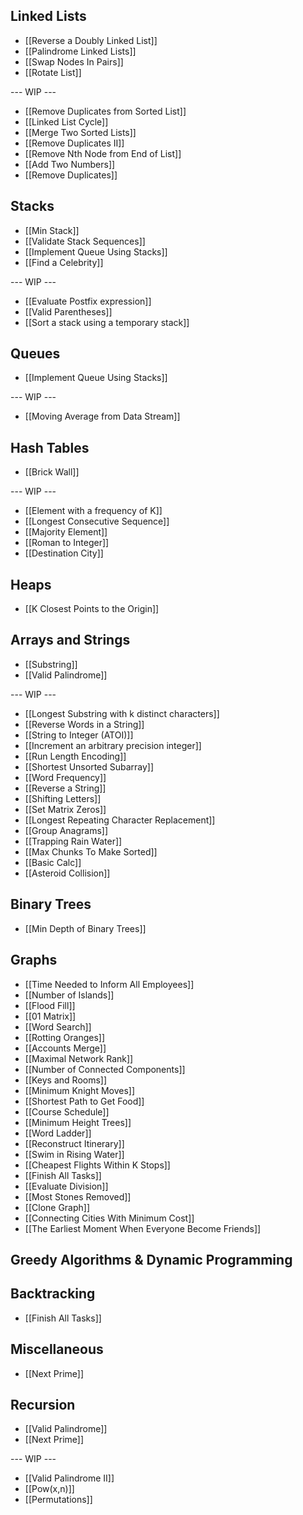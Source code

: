 ## Linked Lists

* [[Reverse a Doubly Linked List]]
* [[Palindrome Linked Lists]]
* [[Swap Nodes In Pairs]]
* [[Rotate List]]

--- WIP ---

* [[Remove Duplicates from Sorted List]]
* [[Linked List Cycle]]
* [[Merge Two Sorted Lists]]
* [[Remove Duplicates II]]
* [[Remove Nth Node from End of List]]
* [[Add Two Numbers]]
* [[Remove Duplicates]]

## Stacks

* [[Min Stack]]
* [[Validate Stack Sequences]]
* [[Implement Queue Using Stacks]]
* [[Find a Celebrity]]

--- WIP ---

* [[Evaluate Postfix expression]]
* [[Valid Parentheses]]
* [[Sort a stack using a temporary stack]]

## Queues

* [[Implement Queue Using Stacks]]

--- WIP ---

* [[Moving Average from Data Stream]]

## Hash Tables

* [[Brick Wall]]

--- WIP ---

* [[Element with a frequency of K]]
* [[Longest Consecutive Sequence]]
* [[Majority Element]]
* [[Roman to Integer]]
* [[Destination City]]

## Heaps

* [[K Closest Points to the Origin]]

## Arrays and Strings

* [[Substring]]
* [[Valid Palindrome]]

--- WIP ---
* [[Longest Substring with k distinct characters]]
* [[Reverse Words in a String]]
* [[String to Integer (ATOI)]]
* [[Increment an arbitrary precision integer]]
* [[Run Length Encoding]]
* [[Shortest Unsorted Subarray]]
* [[Word Frequency]]
* [[Reverse a String]]
* [[Shifting Letters]]
* [[Set Matrix Zeros]]
* [[Longest Repeating Character Replacement]]
* [[Group Anagrams]]
* [[Trapping Rain Water]]
* [[Max Chunks To Make Sorted]]
* [[Basic Calc]]
* [[Asteroid Collision]]

## Binary Trees

* [[Min Depth of Binary Trees]]

## Graphs

* [[Time Needed to Inform All Employees]]
* [[Number of Islands]]
* [[Flood Fill]]
* [[01 Matrix]]
* [[Word Search]]
* [[Rotting Oranges]]
* [[Accounts Merge]]
* [[Maximal Network Rank]]
* [[Number of Connected Components]]
* [[Keys and Rooms]]
* [[Minimum Knight Moves]]
* [[Shortest Path to Get Food]]
* [[Course Schedule]]
* [[Minimum Height Trees]]
* [[Word Ladder]]
* [[Reconstruct Itinerary]]
* [[Swim in Rising Water]]
* [[Cheapest Flights Within K Stops]]
* [[Finish All Tasks]]
* [[Evaluate Division]]
* [[Most Stones Removed]]
* [[Clone Graph]]
* [[Connecting Cities With Minimum Cost]]
* [[The Earliest Moment When Everyone Become Friends]]

## Greedy Algorithms & Dynamic Programming

## Backtracking

* [[Finish All Tasks]]

## Miscellaneous 

* [[Next Prime]]

## Recursion
* [[Valid Palindrome]]
* [[Next Prime]]

--- WIP ---
* [[Valid Palindrome II]]
* [[Pow(x,n)]]
* [[Permutations]]
